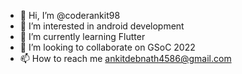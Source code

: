 - 👋 Hi, I’m @coderankit98
- 👀 I’m interested in android development
- 🌱 I’m currently learning Flutter
- 💞️ I’m looking to collaborate on GSoC 2022
- 📫 How to reach me ankitdebnath4586@gmail.com

<!---
coderankit98/coderankit98 is a ✨ special ✨ repository because its `README.md` (this file) appears on your GitHub profile.
You can click the Preview link to take a look at your changes.
--->
